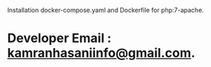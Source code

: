 Installation docker-compose.yaml and Dockerfile for php:7-apache.
# Developer Email : kamranhasaniinfo@gmail.com.
